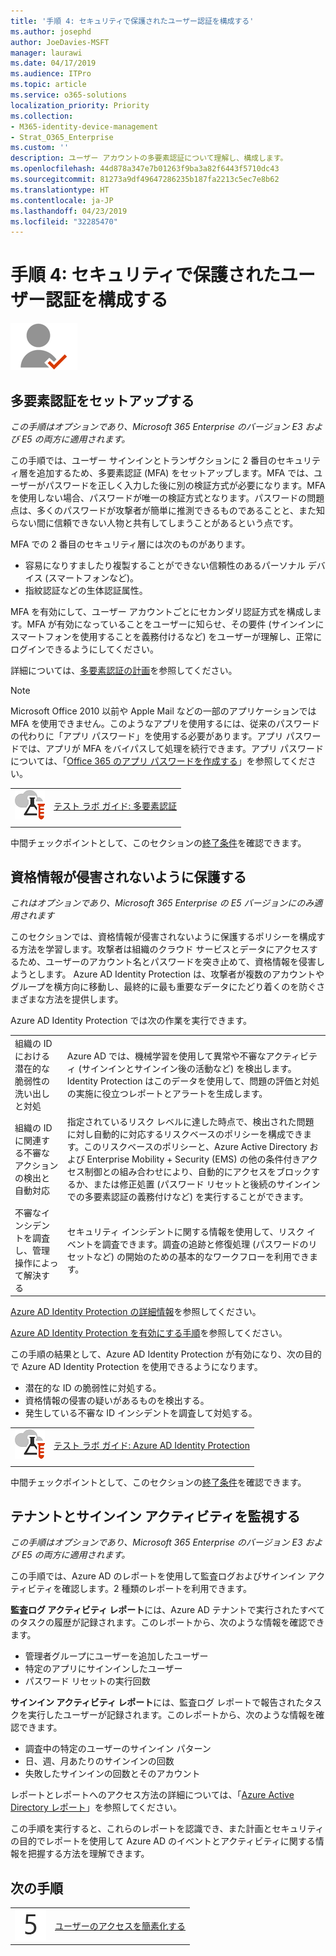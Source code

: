 ```yaml
---
title: '手順 4: セキュリティで保護されたユーザー認証を構成する'
ms.author: josephd
author: JoeDavies-MSFT
manager: laurawi
ms.date: 04/17/2019
ms.audience: ITPro
ms.topic: article
ms.service: o365-solutions
localization_priority: Priority
ms.collection:
- M365-identity-device-management
- Strat_O365_Enterprise
ms.custom: ''
description: ユーザー アカウントの多要素認証について理解し、構成します。
ms.openlocfilehash: 44d878a347e7b01263f9ba3a82f6443f5710dc43
ms.sourcegitcommit: 81273a9df49647286235b187fa2213c5ec7e8b62
ms.translationtype: HT
ms.contentlocale: ja-JP
ms.lasthandoff: 04/23/2019
ms.locfileid: "32285470"
---
```

# <a name="step-4-configure-secure-user-authentication"></a>手順 4: セキュリティで保護されたユーザー認証を構成する

![](./media/deploy-foundation-infrastructure/identity_icon-small.png)

<a name="identity-mfa"></a>
## <a name="set-up-multi-factor-authentication"></a>多要素認証をセットアップする

*この手順はオプションであり、Microsoft 365 Enterprise のバージョン E3 および E5 の両方に適用されます。*

この手順では、ユーザー サインインとトランザクションに 2 番目のセキュリティ層を追加するため、多要素認証 (MFA) をセットアップします。MFA では、ユーザーがパスワードを正しく入力した後に別の検証方式が必要になります。MFA を使用しない場合、パスワードが唯一の検証方式となります。パスワードの問題点は、多くのパスワードが攻撃者が簡単に推測できるものであることと、また知らない間に信頼できない人物と共有してしまうことがあるという点です。

MFA での 2 番目のセキュリティ層には次のものがあります。

- 容易になりすましたり複製することができない信頼性のあるパーソナル デバイス (スマートフォンなど)。
- 指紋認証などの生体認証属性。

MFA を有効にして、ユーザー アカウントごとにセカンダリ認証方式を構成します。MFA が有効になっていることをユーザーに知らせ、その要件 (サインインにスマートフォンを使用することを義務付けるなど) をユーザーが理解し、正常にログインできるようにしてください。

詳細については、[多要素認証の計画](https://docs.microsoft.com/azure/active-directory/authentication/howto-mfa-getstarted)を参照してください。

>[!Note]
>Microsoft Office 2010 以前や Apple Mail などの一部のアプリケーションでは MFA を使用できません。このようなアプリを使用するには、従来のパスワードの代わりに「アプリ パスワード」を使用する必要があります。アプリ パスワードでは、アプリが MFA をバイパスして処理を続行できます。アプリ パスワードについては、「[Office 365 のアプリ パスワードを作成する](https://support.office.com/article/Create-an-app-password-for-Office-365-3e7c860f-bda4-4441-a618-b53953ee1183)」を参照してください。
>

|||
|:-------|:-----|
|![Microsoft クラウド のテスト ラボ ガイド](media/m365-enterprise-test-lab-guides/cloud-tlg-icon-small.png)| [テスト ラボ ガイド: 多要素認証](multi-factor-authentication-microsoft-365-test-environment.md) |
|||

中間チェックポイントとして、このセクションの[終了条件](identity-exit-criteria.md#crit-identity-mfa)を確認できます。



<a name="identity-ident-prot"></a>
## <a name="protect-against-credential-compromise"></a>資格情報が侵害されないように保護する

*これはオプションであり、Microsoft 365 Enterprise の E5 バージョンにのみ適用されます*

このセクションでは、資格情報が侵害されないように保護するポリシーを構成する方法を学習します。攻撃者は組織のクラウド サービスとデータにアクセスするため、ユーザーのアカウント名とパスワードを突き止めて、資格情報を侵害しようとします。 Azure AD Identity Protection は、攻撃者が複数のアカウントやグループを横方向に移動し、最終的に最も重要なデータにたどり着くのを防ぐさまざまな方法を提供します。

Azure AD Identity Protection では次の作業を実行できます。

|||
|:---------|:---------|
|組織の ID における潜在的な脆弱性の洗い出しと対処|Azure AD では、機械学習を使用して異常や不審なアクティビティ (サインインとサインイン後の活動など) を検出します。Identity Protection はこのデータを使用して、問題の評価と対処の実施に役立つレポートとアラートを生成します。|
|組織の ID に関連する不審なアクションの検出と自動対応|指定されているリスク レベルに達した時点で、検出された問題に対し自動的に対応するリスクベースのポリシーを構成できます。このリスクベースのポリシーと、Azure Active Directory および Enterprise Mobility + Security (EMS) の他の条件付きアクセス制御との組み合わせにより、自動的にアクセスをブロックするか、または修正処置 (パスワード リセットと後続のサインインでの多要素認証の義務付けなど) を実行することができます。|
|不審なインシデントを調査し、管理操作によって解決する|セキュリティ インシデントに関する情報を使用して、リスク イベントを調査できます。調査の追跡と修復処理 (パスワードのリセットなど) の開始のための基本的なワークフローを利用できます。|

[Azure AD Identity Protection の詳細情報](https://docs.microsoft.com/azure/active-directory/active-directory-identityprotection)を参照してください。

[Azure AD Identity Protection を有効にする手順](https://docs.microsoft.com/azure/active-directory/active-directory-identityprotection-enable)を参照してください。

この手順の結果として、Azure AD Identity Protection が有効になり、次の目的で Azure AD Identity Protection を使用できるようになります。

- 潜在的な ID の脆弱性に対処する。
- 資格情報の侵害の疑いがあるものを検出する。
- 発生している不審な ID インシデントを調査して対処する。

|||
|:-------|:-----|
|![Microsoft クラウド のテスト ラボ ガイド](media/m365-enterprise-test-lab-guides/cloud-tlg-icon-small.png)| [テスト ラボ ガイド: Azure AD Identity Protection](azure-ad-identity-protection-microsoft-365-test-environment.md) |
|||

中間チェックポイントとして、このセクションの[終了条件](identity-exit-criteria.md#crit-identity-ident-prot)を確認できます。

## <a name="monitor-tenant-and-sign-in-activity"></a>テナントとサインイン アクティビティを監視する

*この手順はオプションであり、Microsoft 365 Enterprise のバージョン E3 および E5 の両方に適用されます。*

この手順では、Azure AD のレポートを使用して監査ログおよびサインイン アクティビティを確認します。2 種類のレポートを利用できます。

**監査ログ アクティビティ レポート**には、Azure AD テナントで実行されたすべてのタスクの履歴が記録されます。このレポートから、次のような情報を確認できます。

- 管理者グループにユーザーを追加したユーザー
- 特定のアプリにサインインしたユーザー
- パスワード リセットの実行回数

**サインイン アクティビティ レポート**には、監査ログ レポートで報告されたタスクを実行したユーザーが記録されます。このレポートから、次のような情報を確認できます。

- 調査中の特定のユーザーのサインイン パターン
- 日、週、月あたりのサインインの回数
- 失敗したサインインの回数とそのアカウント

レポートとレポートへのアクセス方法の詳細については、「[Azure Active Directory レポート](https://docs.microsoft.com/azure/active-directory/active-directory-reporting-azure-portal)」を参照してください。

この手順を実行すると、これらのレポートを認識でき、また計画とセキュリティの目的でレポートを使用して Azure AD のイベントとアクティビティに関する情報を把握する方法を理解できます。



## <a name="next-step"></a>次の手順

|||
|:-------|:-----|
|![](./media/stepnumbers/Step5.png)| [ユーザーのアクセスを簡素化する](identity-password-reset.md) |

